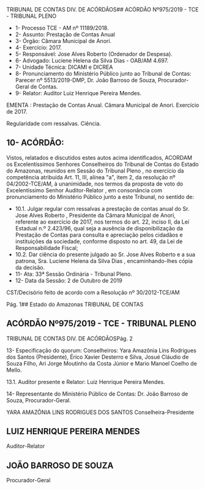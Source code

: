TRIBUNAL DE CONTAS DIV. DE ACÓRDÃOS## ACÓRDÃO Nº975/2019 - TCE - TRIBUNAL PLENO

- 1- Processo TCE - AM nº 11189/2018.
- 2- Assunto: Prestação de Contas Anual
- 3- Órgão: Câmara Municipal de Anori.
- 4- Exercício: 2017.
- 5- Responsável: Jose Alves Roberto (Ordenador de Despesa).
- 6- Advogado: Luciene Helena da Silva Dias - OAB/AM 4.697.
- 7- Unidade Técnica: DICAMI e DICREA
- 8- Pronunciamento  do  Ministério  Público  junto  ao  Tribunal  de  Contas: Parecer  nº 5513/2019-DMP, Dr. João Barroso de Souza, Procurador-Geral de Contas.
- 9- Relator: Auditor Luiz Henrique Pereira Mendes.

EMENTA : Prestação  de  Contas  Anual. Câmara Municipal de Anori. Exercício de 2017.

Regularidade com ressalvas. Ciência.

## 10-  ACÓRDÃO:

Vistos, relatados e discutidos estes autos acima identificados, ACORDAM os Excelentíssimos Senhores Conselheiros do Tribunal de Contas do Estado do Amazonas, reunidos em Sessão do Tribunal Pleno , no exercício da competência atribuída Art. 11, III, alínea  "a",  item  2,  da  resolução  nº  04/2002-TCE/AM, à  unanimidade, nos  termos  da proposta  de  voto  do  Excelentíssimo  Senhor  Auditor-Relator , em  consonância com pronunciamento do Ministério Público junto a este Tribunal, no sentido de:

- 10.1. Julgar regular com ressalvas a prestação de contas anual do Sr. Jose Alves Roberto , Presidente da Câmara Municipal de Anori, referente ao exercício de 2017, nos termos do art. 22, inciso II, da Lei Estadual n.º 2.423/96,  qual  seja  a  ausência  de  disponibilização  da  Prestação  de Contas  para  consulta  e  apreciação  pelos  cidadãos  e  instituições  da sociedade,  conforme  disposto  no  art.  49,  da  Lei  de  Responsabilidade Fiscal;
- 10.2. Dar ciência do  presente julgado ao Sr. Jose Alves Roberto e  a  sua patrona, Sra. Luciene Helena da Silva Dias , encaminhando-lhes cópia da decisão.
- 11-  Ata: 33ª Sessão Ordinária - Tribunal Pleno.
- 12-  Data da Sessão: 2 de Outubro de 2019

CST/Decisório feito de acordo com a Resolução nº 30/2012-TCE/AM

Pág. 1## Estado do Amazonas TRIBUNAL DE CONTAS

## ACÓRDÃO Nº975/2019 - TCE - TRIBUNAL PLENO

TRIBUNAL DE CONTAS DIV. DE ACÓRDÃOSPág. 2

13-  Especificação do quorum: Conselheiros: Yara Amazônia Lins Rodrigues dos Santos (Presidente),  Érico  Xavier  Desterro  e  Silva,  Josué  Cláudio  de  Souza  Filho,  Ari  Jorge Moutinho da Costa Júnior e Mario Manoel Coelho de Mello.

13.1. Auditor presente e Relator: Luiz Henrique Pereira Mendes.

14-  Representante  do  Ministério  Público  de  Contas: Dr. João  Barroso  de  Souza, Procurador-Geral.

YARA AMAZÔNIA LINS RODRIGUES DOS SANTOS Conselheira-Presidente

## LUIZ HENRIQUE PEREIRA MENDES

Auditor-Relator

## JOÃO BARROSO DE SOUZA

Procurador-Geral